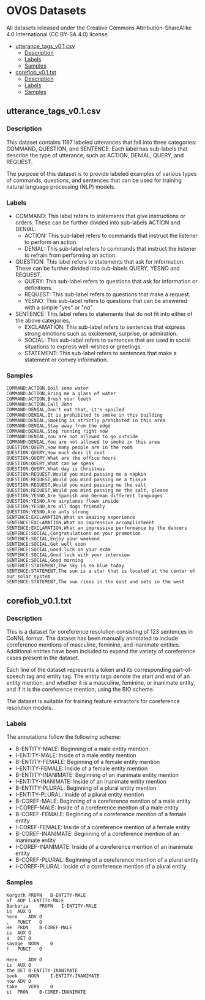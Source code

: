 
# OVOS Datasets

All datasets released under the Creative Commons Attribution-ShareAlike 4.0 International (CC BY-SA 4.0) license. 

* [utterance_tags_v0.1.csv](#utterance-tags-v01csv)
  + [Description](#description)
  + [Labels](#labels)
  + [Samples](#samples)
* [corefiob_v0.1.txt](#corefiob-v01txt)
  + [Description](#description-1)
  + [Labels](#labels-1)
  + [Samples](#samples-1)


## utterance_tags_v0.1.csv

### Description

This dataset contains 1187 labeled utterances that fall into three categories: COMMAND, QUESTION, and SENTENCE. 
Each label has sub-labels that describe the type of utterance, such as ACTION, DENIAL, QUERY, and REQUEST. 

The purpose of this dataset is to provide labeled examples of various types of commands, questions, and sentences that can be used for training natural language processing (NLP) models.


### Labels

- COMMAND: This label refers to statements that give instructions or orders. These can be further divided into sub-labels ACTION and DENIAL.
  - ACTION: This sub-label refers to commands that instruct the listener to perform an action.
  - DENIAL: This sub-label refers to commands that instruct the listener to refrain from performing an action.
- QUESTION: This label refers to statements that ask for information. These can be further divided into sub-labels QUERY, YESNO and REQUEST.
  - QUERY: This sub-label refers to questions that ask for information or definitions.
  - REQUEST: This sub-label refers to questions that make a request.
  - YESNO: This sub-label refers to questions that can be answered with a simple "yes" or "no"
- SENTENCE: This label refers to statements that do not fit into either of the above categories.
  - EXCLAMATION: This sub-label refers to sentences that express strong emotions such as excitement, surprise, or admiration.
  - SOCIAL: This sub-label refers to sentences that are used in social situations to express well-wishes or greetings.
  - STATEMENT: This sub-label refers to sentences that make a statement or convey information.
    

### Samples
```
COMMAND:ACTION,Boil some water
COMMAND:ACTION,Bring me a glass of water
COMMAND:ACTION,Brush your teeth
COMMAND:ACTION,Call John
COMMAND:DENIAL,Don't eat that, it's spoiled
COMMAND:DENIAL,It is prohibited to smoke in this building
COMMAND:DENIAL,Smoking is strictly prohibited in this area
COMMAND:DENIAL,Stay away from the edge
COMMAND:DENIAL,Stop running right now
COMMAND:DENIAL,You are not allowed to go outside
COMMAND:DENIAL,You are not allowed to smoke in this area
QUESTION:QUERY,How many people are in the room
QUESTION:QUERY,How much does it cost
QUESTION:QUERY,What are the office hours
QUESTION:QUERY,What can we speak
QUESTION:QUERY,What day is Christmas
QUESTION:REQUEST,Would you mind passing me a napkin
QUESTION:REQUEST,Would you mind passing me a tissue
QUESTION:REQUEST,Would you mind passing me the salt
QUESTION:REQUEST,Would you mind passing me the salt, please
QUESTION:YESNO,Are Spanish and German different languages
QUESTION:YESNO,Are airplanes flown inside
QUESTION:YESNO,Are all dogs friendly
QUESTION:YESNO,Are ants strong
SENTENCE:EXCLAMATION,What an amazing experience
SENTENCE:EXCLAMATION,What an impressive accomplishment
SENTENCE:EXCLAMATION,What an impressive performance by the dancers
SENTENCE:SOCIAL,Congratulations on your promotion
SENTENCE:SOCIAL,Enjoy your weekend
SENTENCE:SOCIAL,Get well soon
SENTENCE:SOCIAL,Good luck on your exam
SENTENCE:SOCIAL,Good luck with your interview
SENTENCE:SOCIAL,Good morning
SENTENCE:STATEMENT,The sky is so blue today
SENTENCE:STATEMENT,The sun is a star that is located at the center of our solar system
SENTENCE:STATEMENT,The sun rises in the east and sets in the west
```


## corefiob_v0.1.txt


### Description

This is a dataset for coreference resolution consisting of 123 sentences in CoNNL format. 
The dataset has been manually annotated to include coreference mentions of masculine, feminine, and inanimate entities. 
Additional entries have been included to expand the variety of coreference cases present in the dataset.

Each line of the dataset represents a token and its corresponding part-of-speech tag and entity tag. 
The entity tags denote the start and end of an entity mention, and whether it is a masculine, feminine, or inanimate entity, and if it is the coreference mention, using the BIO scheme.

The dataset is suitable for training feature extractors for coreference resolution models.

### Labels

The annotations follow the following scheme:

- B-ENTITY-MALE: Beginning of a male entity mention
- I-ENTITY-MALE: Inside of a male entity mention
- B-ENTITY-FEMALE: Beginning of a female entity mention
- I-ENTITY-FEMALE: Inside of a female entity mention
- B-ENTITY-INANIMATE: Beginning of an inanimate entity mention
- I-ENTITY-INANIMATE: Inside of an inanimate entity mention
- B-ENTITY-PLURAL: Beginning of a plural entity mention
- I-ENTITY-PLURAL: Inside of a plural entity mention
- B-COREF-MALE: Beginning of a coreference mention of a male entity
- I-COREF-MALE: Inside of a coreference mention of a male entity
- B-COREF-FEMALE: Beginning of a coreference mention of a female entity
- I-COREF-FEMALE: Inside of a coreference mention of a female entity
- B-COREF-INANIMATE: Beginning of a coreference mention of an inanimate entity
- I-COREF-INANIMATE: Inside of a coreference mention of an inanimate entity
- B-COREF-PLURAL: Beginning of a coreference mention of a plural entity
- I-COREF-PLURAL: Inside of a coreference mention of a plural entity

### Samples

```
Korgoth	PROPN	B-ENTITY-MALE
of	ADP	I-ENTITY-MALE
Barbaria	PROPN	I-ENTITY-MALE
is	AUX	O
here	ADV	O
,	PUNCT	O
He	PRON	B-COREF-MALE
is	AUX	O
a	DET	O
savage	NOUN	O
!	PUNCT	O

Here	ADV	O
is	AUX	O
the	DET	B-ENTITY-INANIMATE
book	NOUN	I-ENTITY-INANIMATE
now	ADV	O
take	VERB	O
it	PRON	B-COREF-INANIMATE
```